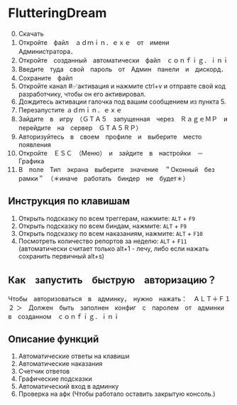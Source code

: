 # FlutteringDream

0. Скачать　
1. Откройте　файл　ａｄｍｉｎ．ｅｘｅ　от　имени　Администратора．
2. Откройте　созданный　автоматически　файл　ｃｏｎｆｉｇ．ｉｎｉ
3. Введите　туда　свой　пароль　от　Админ　панели　и　дискорд．
4. Сохраните　файл
5. Откройте канал #✅активация и нажмите ctrl+v и отправте свой код разработчику, чтобы он его активировал.
6. Дождитесь активации галочка под вашим сообщением из пункта 5.
7. Перезапустите ａｄｍｉｎ．ｅｘｅ
8. Зайдите　в　игру　（ＧＴＡ５　запущенная　через　ＲａｇｅＭＰ　и　перейдите　на　сервер　ＧＴＡ５ＲＰ）
9. Авторизуйтесь　в　своем　профиле　и　выберите　место　появления
10. Откройте　ＥＳＣ　（Меню）　и　зайдите　в　настройки　－　Графика
11. В　поле　Тип　экрана　выберите　значение　＂Оконный　без　рамки＂　（＊иначе　работать　биндер　не　будет＊）

## Инструкция по клавишам

1. Открыть подсказку по всем треггерам, нажмите: `ALT` + `F9`
2. Открыть подсказку по всем биндам, нажмите: `ALT` + `F9`
3. Открыть подсказку по всем наказаниям, нажмите: `ALT` + `F10`
4. Посмотреть количество репортов за неделю: `ALT` + `F11` (автоматически считает только alt+1 - лечу, либо если нажать сохранить первичный alt+s)

## Как　запустить　быструю　авторизацию？

Чтобы　авторизоваться　в　админку，　нужно　нажать：　ＡＬＴ＋Ｆ１２
＞　Должен　быть　заполнен　конфиг　с　паролем　от　админки　в　созданном　ｃｏｎｆｉｇ．ｉｎｉ

## Описание функций

1. Автоматические ответы на клавиши
2. Автоматические наказания
3. Счетчик ответов
4. Графические подсказки
5. Автоматический вход в админку
6. Проверка на афк (Чтобы работало оставить закрытую консоль.)

